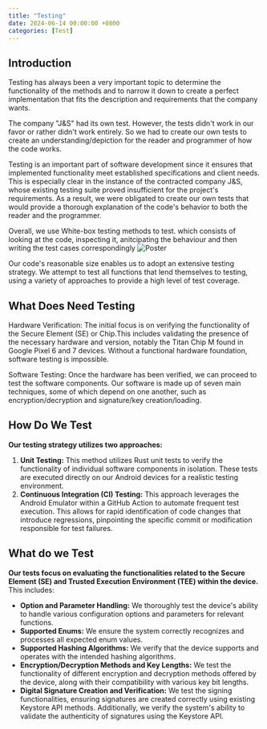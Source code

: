 ```yaml
---
title: "Testing"
date: 2024-06-14 00:00:00 +0800
categories: [Test]
---
```


## Introduction


Testing has always been a very important topic to determine the functionality of the methods and to narrow it down to create a perfect implementation that fits the description and requirements that the company wants.

The company "J&S" had its own test. However, the tests didn't work in our favor or rather didn't work entirely. So we had to create our own tests to create an understanding/depiction for the reader and programmer of how the code works.

Testing is an important part of software development since it ensures that implemented functionality meet established specifications and client needs. 
This is especially clear in the instance of the contracted company J&S, whose existing testing suite proved insufficient for the project's requirements. As a result, we were obligated to create our own tests  that would provide a thorough explanation of the code's behavior to both the reader and the programmer.


Overall, we use White-box testing methods to test.
which consists of looking at the code, inspecting it, anitcipating the behaviour and then writing the test cases correspondingly
![Poster](assets/img/logo/whiteboxTesting.png)

Our code's reasonable size enables us to adopt an extensive testing strategy. We attempt to test all functions that lend themselves to testing, using a variety of approaches to provide a high level of test coverage.

## What Does Need Testing

Hardware Verification: The initial focus is on verifying the functionality of the Secure Element (SE) or Chip.This includes validating the presence of the necessary hardware and version, notably the Titan Chip M found in Google Pixel 6 and 7 devices. Without a functional hardware foundation, software testing is impossible.

Software Testing: Once the hardware has been verified, we can proceed to test the software components. Our software is made up of seven main techniques, some of which depend on one another, such as encryption/decryption and signature/key creation/loading.

## How Do We Test

**Our testing strategy utilizes two approaches:**

1. **Unit Testing:** This method utilizes Rust unit tests to verify the functionality of individual software components in isolation. These tests are executed directly on our Android devices for a realistic testing environment.
2. **Continuous Integration (CI) Testing:** This approach leverages the Android Emulator within a GitHub Action to automate frequent test execution. This allows for rapid identification of code changes that introduce regressions, pinpointing the specific commit or modification responsible for test failures.



## What do we Test

**Our tests focus on  evaluating the functionalities related to the Secure Element (SE) and Trusted Execution Environment (TEE) within the device.** This includes:

- **Option and Parameter Handling:** We thoroughly test the device's ability to handle various configuration options and parameters for relevant functions.
- **Supported Enums:** We ensure the system correctly recognizes and processes all expected enum values.
- **Supported Hashing Algorithms:** We verify that the device supports and operates with the intended hashing algorithms.
- **Encryption/Decryption Methods and Key Lengths:** We test the functionality of different encryption and decryption methods offered by the device, along with their compatibility with various key bit lengths.
- **Digital Signature Creation and Verification:** We test the signing functionalities, ensuring signatures are created correctly using existing Keystore API methods. Additionally, we verify the system's ability to validate the authenticity of signatures using the Keystore API.
